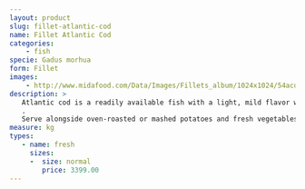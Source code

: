 ```yaml
---
layout: product
slug: fillet-atlantic-cod
name: Fillet Atlantic Cod
categories:
    - fish
specie: Gadus morhua
form: Fillet
images:
    - http://www.midafood.com/Data/Images/Fillets_album/1024x1024/54acdeb248c7a464.jpg
description: >
   Atlantic cod is a readily available fish with a light, mild flavor which lends itself to a variety of preparations,Cod can also be lightly coated and pan-fried or oven-roasted to create savory meals.
   .
   Serve alongside oven-roasted or mashed potatoes and fresh vegetables for a healthy and delicious meal.
measure: kg
types:
   - name: fresh
     sizes:
     -  size: normal
        price: 3399.00
---
```

